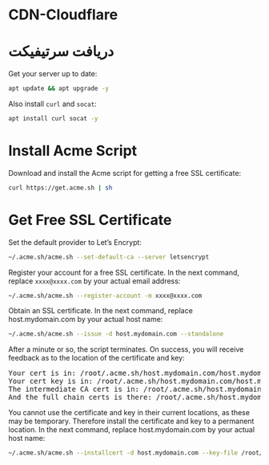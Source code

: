# CDN-Cloudflare
# دریافت سرتیفیکت
Get your server up to date:

```bash
apt update && apt upgrade -y
```

Also install ``curl`` and ``socat``:

```bash
apt install curl socat -y
```

# Install Acme Script

Download and install the Acme script for getting a free SSL certificate:

```bash
curl https://get.acme.sh | sh
```

# Get Free SSL Certificate

Set the default provider to Let’s Encrypt:

```bash
~/.acme.sh/acme.sh --set-default-ca --server letsencrypt
```

Register your account for a free SSL certificate. In the next command, replace ``xxxx@xxxx.com`` by your actual email address:

```bash
~/.acme.sh/acme.sh --register-account -m xxxx@xxxx.com
```

Obtain an SSL certificate. In the next command, replace host.mydomain.com by your actual host name:

``` bash
~/.acme.sh/acme.sh --issue -d host.mydomain.com --standalone
```

After a minute or so, the script terminates. On success, you will receive feedback as to the location of the certificate and key:

<pre>
Your cert is in: /root/.acme.sh/host.mydomain.com/host.mydomain.com.cer
Your cert key is in: /root/.acme.sh/host.mydomain.com/host.mydomain.com.key
The intermediate CA cert is in: /root/.acme.sh/host.mydomain.com/ca.cer
And the full chain certs is there: /root/.acme.sh/host.mydomain.com/fullchain.cer
</pre>

You cannot use the certificate and key in their current locations, as these may be temporary. Therefore install the certificate and key to a permanent location. In the next command, replace host.mydomain.com by your actual host name:

```bash
~/.acme.sh/acme.sh --installcert -d host.mydomain.com --key-file /root/private.key --fullchain-file /root/cert.crt
```
